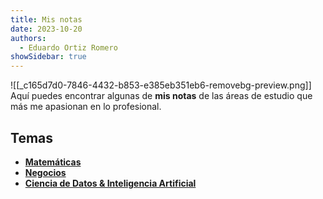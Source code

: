 ```yaml
---
title: Mis notas
date: 2023-10-20
authors:
  - Eduardo Ortiz Romero
showSidebar: true
---
```

![[_c165d7d0-7846-4432-b853-e385eb351eb6-removebg-preview.png]]
Aquí puedes encontrar algunas de **mis notas** de las áreas de estudio que más me apasionan en lo profesional.
## Temas

* [**Matemáticas**](\matematicas) 
* [**Negocios**](/negocios)
* [**Ciencia de Datos & Inteligencia Artificial**](/DS_IA)